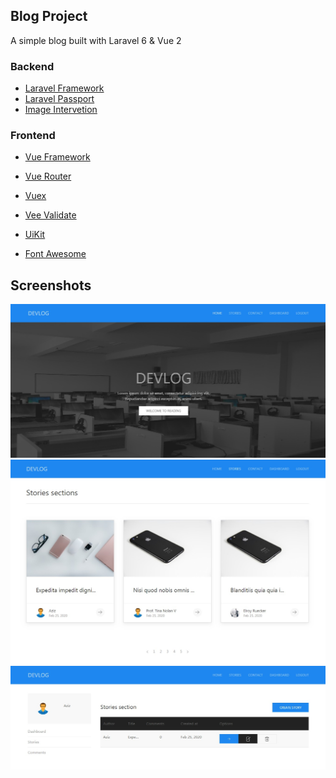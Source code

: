 ## Blog Project

A simple blog built with Laravel 6 & Vue 2

### Backend

- [Laravel Framework](https://laravel.com/docs/6.x)
- [Laravel Passport](https://laravel.com/docs/6.x/passport)
- [Image Intervetion](http://image.intervention.io/)

### Frontend

- [Vue Framework](https://vuejs.org/v2/guide/)
- [Vue Router](https://router.vuejs.org/)
- [Vuex](https://vuex.vuejs.org/)
- [Vee Validate](https://logaretm.github.io/vee-validate/overview.html)

- [UiKit](https://getuikit.com/docs/introduction)
- [Font Awesome](https://fontawesome.com/icons)

## Screenshots

![](./screenshots/img-1.jpg)
![](./screenshots/img-2.jpg)
![](./screenshots/img-3.jpg)

